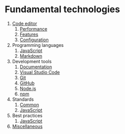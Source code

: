 # Fundamental technologies

1. [Code editor](tools/code-editor.md)
	1. [Performance](tools/code-editor.md#performance)
	1. [Features](tools/code-editor.md#features)
	1. [Configuration](tools/code-editor.md#installation-and-configuration)
1. Programming languages
	1. [JavaScript](languages/javascript.md)
    1. [Markdown](languages/markdown.md)
1. Development tools
	1. [Documentation](tools/documentation.md)
	1. [Visual Studio Code](tools/visual-studio-code.md)
	1. [Git](tools/git.md)
	1. [GitHub](tools/github.md)
	1. [Node.js](tools/nodejs.md)
    1. [npm](tools/npm.md)
1. Standards
	1. [Common](standards/common.md)
	1. [JavaScript](standards/javascript.md)
1. Best practices
	1. [JavaScript](bestpractices/javascript.md)
1. [Miscellaneous](miscellaneous.md)

